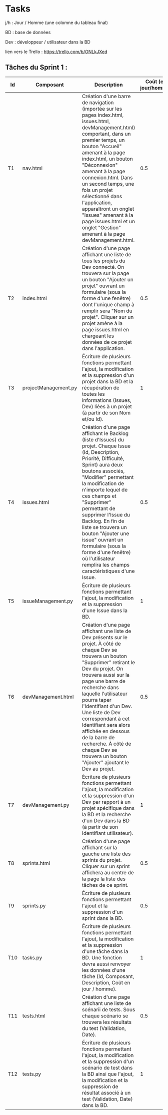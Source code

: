 # Tasks

j/h : Jour / Homme (une colomne du tableau final)

BD : base de données

Dev : développeur / utilisateur dans la BD

lien vers le Trello : https://trello.com/b/ONLkJXed

## Tâches du Sprint 1 :

| Id | Composant | Description | Coût (en jour/homme) |
| --- | --- | --- | --- |
| T1 | nav.html | Création d'une barre de navigation (importée sur les pages index.html, issues.html, devManagement.html) comportant, dans un premier temps, un bouton "Accueil" amenant à la page index.html, un bouton "Déconnexion" amenant à la page connexion.html. Dans un second temps, une fois un projet sélectionné dans l'application, apparaîtront un onglet "Issues" amenant à la page issues.html et un onglet "Gestion" amenant à la page devManagement.html. | 0.5 |
| T2 | index.html | Création d'une page affichant une liste de tous les projets du Dev connecté. On trouvera sur la page un bouton "Ajouter un projet" ouvrant un formulaire (sous la forme d'une fenêtre) dont l'unique champ à remplir sera "Nom du projet". Cliquer sur un projet amène à la page issues.html en chargeant les données de ce projet dans l'application. | 0.5 |
| T3 | projectManagement.py | Écriture de plusieurs fonctions permettant l'ajout, la modification et la suppression d'un projet dans la BD et la récupération de toutes les informations (Issues, Dev) liées à un projet (à partir de son Nom et/ou Id). | 1 |
| T4 | issues.html | Création d'une page affichant le Backlog (liste d'Issues) du projet. Chaque Issue (Id, Description, Priorité, Difficulté, Sprint) aura deux boutons associés, "Modifier" permettant la modification de n'importe lequel de ces champs et "Supprimer" permettant de supprimer l'Issue du Backlog. En fin de liste se trouvera un bouton "Ajouter une issue" ouvrant un formulaire (sous la forme d'une fenêtre) où l'utilisateur remplira les champs caractéristiques d'une Issue. | 0.5 |
| T5 | issueManagement.py | Écriture de plusieurs fonctions permettant l'ajout, la modification et la suppression d'une Issue dans la BD. | 1 |
| T6 | devManagement.html | Création d'une page affichant une liste de Dev présents sur le projet. À côté de chaque Dev se trouvera un bouton "Supprimer" retirant le Dev du projet. On trouvera aussi sur la page une barre de recherche dans laquelle l'utilisateur pourra taper l'Identifiant d'un Dev. Une liste de Dev correspondant à cet Identifiant sera alors affichée en dessous de la barre de recherche. À côté de chaque Dev se trouvera un bouton "Ajouter" ajoutant le Dev au projet. | 0.5 |
| T7 | devManagement.py | Écriture de plusieurs fonctions permettant l'ajout, la modification et la suppression d'un Dev par rapport à un projet spécifique dans la BD et la recherche d'un Dev dans la BD (à partir de son Identifiant utilisateur). | 1 |
| T8 | sprints.html | Création d'une page affichant sur la gauche une liste des sprints du projet. Cliquer sur un sprint affichera au centre de la page la liste des tâches de ce sprint. | 0.5 |
| T9 | sprints.py | Écriture de plusieurs fonctions permettant l'ajout et la suppression  d'un sprint dans la BD. | 0.5 |
| T10 | tasks.py | Écriture de plusieurs fonctions permettant l'ajout, la modification et la suppression d'une tâche dans la BD. Une fonction devra aussi renvoyer les données d'une tâche (Id, Composant, Description, Coût en jour / homme). | 1 |
| T11 | tests.html | Création d'une page affichant une liste de scénarii de tests. Sous chaque scénario se trouvera les résultats du test (Validation, Date). | 0.5 |
| T12 | tests.py | Écriture de plusieurs fonctions permettant l'ajout, la modification et la suppression d'un scénario de test dans la BD ainsi que l'ajout, la modification et la suppression de résultat associé à un test (Validation, Date) dans la BD.| 1 |
